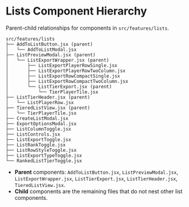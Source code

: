 # Lists Component Hierarchy

Parent-child relationships for components in `src/features/lists`.

```
src/features/lists
├── AddToListButton.jsx (parent)
│   └── AddToListModal.jsx
├── ListPreviewModal.jsx (parent)
│   └── ListExportWrapper.jsx (parent)
│       ├── ListExportPlayerRowSingle.jsx
│       ├── ListExportPlayerRowTwoColumn.jsx
│       ├── ListExportRowCompactSingle.jsx
│       ├── ListExportRowCompactTwoColumn.jsx
│       └── ListTierExport.jsx (parent)
│           └── TierPlayerTile.jsx
├── ListTierHeader.jsx (parent)
│   └── ListPlayerRow.jsx
├── TieredListView.jsx (parent)
│   └── TierPlayerTile.jsx
├── CreateListModal.jsx
├── ExportOptionsModal.jsx
├── ListColumnToggle.jsx
├── ListControls.jsx
├── ListExportToggle.jsx
├── ListRankToggle.jsx
├── ListRowStyleToggle.jsx
├── ListExportTypeToggle.jsx
└── RankedListTierToggle.jsx
```

- **Parent** components: `AddToListButton.jsx`, `ListPreviewModal.jsx`, `ListExportWrapper.jsx`, `ListTierExport.jsx`, `ListTierHeader.jsx`, `TieredListView.jsx`.
- **Child** components are the remaining files that do not nest other list components.
